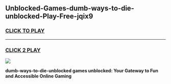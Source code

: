 
## Unblocked-Games-dumb-ways-to-die-unblocked-Play-Free-jqix9
<h3>
<a href="https://premium76.site?title=dumb-ways-to-die-unblocked&ref=17A">CLICK TO PLAY</a></h3>
<hr>

<h3>
<a href="https://premium76.site?title=dumb-ways-to-die-unblocked&ref=17A">CLICK 2 PLAY</a>
  
</h3>

<a href="https://premium76.site?title=dumb-ways-to-die-unblocked&ref=17A"><img src="https://clearcache.store/games.png"></a>


**dumb-ways-to-die-unblocked games unblocked: Your Gateway to Fun and Accessible Online Gaming**
